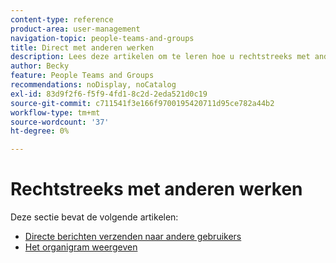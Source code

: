 ```yaml
---
content-type: reference
product-area: user-management
navigation-topic: people-teams-and-groups
title: Direct met anderen werken
description: Lees deze artikelen om te leren hoe u rechtstreeks met anderen in Workfront werkt.
author: Becky
feature: People Teams and Groups
recommendations: noDisplay, noCatalog
exl-id: 83d9f2f6-f5f9-4fd1-8c2d-2eda521d0c19
source-git-commit: c711541f3e166f9700195420711d95ce782a44b2
workflow-type: tm+mt
source-wordcount: '37'
ht-degree: 0%

---
```


# Rechtstreeks met anderen werken

Deze sectie bevat de volgende artikelen:

* [Directe berichten verzenden naar andere gebruikers](/help/quicksilver/people-teams-and-groups/work-directly-with-others/send-direct-messages-to-other-users.md)
* [Het organigram weergeven](../../people-teams-and-groups/work-directly-with-others/view-the-org-chart.md)
